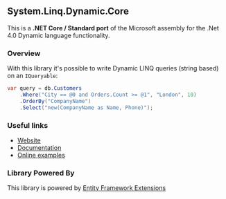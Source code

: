 ## System.Linq.Dynamic.Core
This is a **.NET Core / Standard port** of the Microsoft assembly for the .Net 4.0 Dynamic language functionality.

### Overview
With this library it's possible to write Dynamic LINQ queries (string based) on an `IQueryable`:
``` c#
var query = db.Customers
    .Where("City == @0 and Orders.Count >= @1", "London", 10)
    .OrderBy("CompanyName")
    .Select("new(CompanyName as Name, Phone)");
```

### Useful links

- [Website](https://dynamic-linq.net)
- [Documentation](https://dynamic-linq.net/overview)
- [Online examples](https://dynamic-linq.net/online-examples)


### Library Powered By

This library is powered by [Entity Framework Extensions](https://entityframework-extensions.net/?z=github&y=system.linq.dynamic.core)